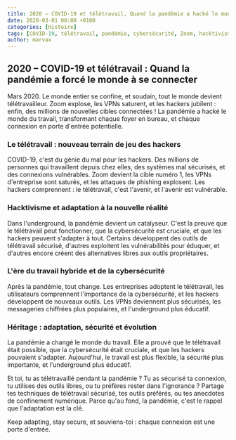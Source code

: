 ```yaml
---
title: 2020 – COVID-19 et télétravail, Quand la pandémie a hacké le monde du travail
date: 2020-03-01 00:00 +0100
categories: [Histoire]
tags: [COVID-19, télétravail, pandémie, cybersécurité, Zoom, hacktivisme, underground]
author: marvax
---
```


## 2020 – COVID-19 et télétravail : Quand la pandémie a forcé le monde à se connecter

Mars 2020. Le monde entier se confine, et soudain, tout le monde devient télétravailleur. Zoom explose, les VPNs saturent, et les hackers jubilent : enfin, des millions de nouvelles cibles connectées ! La pandémie a hacké le monde du travail, transformant chaque foyer en bureau, et chaque connexion en porte d'entrée potentielle.

### Le télétravail : nouveau terrain de jeu des hackers

COVID-19, c'est du génie du mal pour les hackers. Des millions de personnes qui travaillent depuis chez elles, des systèmes mal sécurisés, et des connexions vulnérables. Zoom devient la cible numéro 1, les VPNs d'entreprise sont saturés, et les attaques de phishing explosent. Les hackers comprennent : le télétravail, c'est l'avenir, et l'avenir est vulnérable.

### Hacktivisme et adaptation à la nouvelle réalité

Dans l'underground, la pandémie devient un catalyseur. C'est la preuve que le télétravail peut fonctionner, que la cybersécurité est cruciale, et que les hackers peuvent s'adapter à tout. Certains développent des outils de télétravail sécurisé, d'autres exploitent les vulnérabilités pour éduquer, et d'autres encore créent des alternatives libres aux outils propriétaires.

### L'ère du travail hybride et de la cybersécurité

Après la pandémie, tout change. Les entreprises adoptent le télétravail, les utilisateurs comprennent l'importance de la cybersécurité, et les hackers développent de nouveaux outils. Les VPNs deviennent plus sécurisés, les messageries chiffrées plus populaires, et l'underground plus éducatif.

### Héritage : adaptation, sécurité et évolution

La pandémie a changé le monde du travail. Elle a prouvé que le télétravail était possible, que la cybersécurité était cruciale, et que les hackers pouvaient s'adapter. Aujourd'hui, le travail est plus flexible, la sécurité plus importante, et l'underground plus éducatif.

Et toi, tu as télétravaillé pendant la pandémie ? Tu as sécurisé ta connexion, tu utilises des outils libres, ou tu préfères rester dans l'ignorance ? Partage tes techniques de télétravail sécurisé, tes outils préférés, ou tes anecdotes de confinement numérique. Parce qu'au fond, la pandémie, c'est le rappel que l'adaptation est la clé.

Keep adapting, stay secure, et souviens-toi : chaque connexion est une porte d'entrée.

